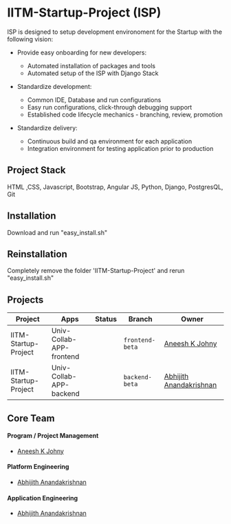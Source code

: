 # IITM-Startup-Project (ISP)

 ISP is designed to setup development environoment for the Startup with the following vision:

* Provide easy onboarding for new developers:
    * Automated installation of packages and tools
    * Automated setup of the ISP with Django Stack 
    
* Standardize development:
    * Common IDE, Database and run configurations
    * Easy run configurations, click-through debugging support
    * Established code lifecycle mechanics - branching, review, promotion
 
* Standardize delivery:
    * Continuous build and qa environment for each application
    * Integration environment for testing application prior to production 

## Project Stack

HTML ,CSS, Javascript, Bootstrap, Angular JS, Python, Django, PostgresQL, Git


## Installation

Download and run "easy_install.sh"

## Reinstallation

Completely remove the folder 'IITM-Startup-Project' and rerun "easy_install.sh"

## Projects

Project | Apps | Status | Branch | Owner
--- | --- | --- | --- | ---
IITM-Startup-Project | Univ-Collab-APP-frontend |  | `frontend-beta` | [Aneesh K Johny](aneeshkjohny2017@gmail.com)
IITM-Startup-Project | Univ-Collab-APP-backend |  | `backend-beta` | [Abhijith Anandakrishnan](abhijithananthan@gmail.com)


## Core Team
#### Program / Project Management
* [Aneesh K Johny](aneeshkjohny2017@gmail.com)

#### Platform Engineering
* [Abhijith Anandakrishnan](abhijithananthan@gmail.com)

#### Application Engineering
* [Abhijith Anandakrishnan](abhijithananthan@gmail.com)

